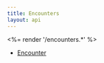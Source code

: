 ```yaml
---
title: Encounters
layout: api
---
```


<%= render '/encounters.*' %>
* [Encounter](../encounters/encounter)
